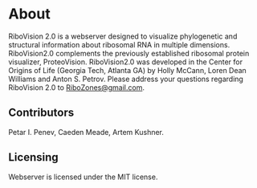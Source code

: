# About

RiboVision 2.0 is a webserver designed to visualize phylogenetic and structural information about ribosomal RNA in multiple dimensions. RiboVision2.0 complements the previously established ribosomal protein visualizer, ProteoVision. RiboVision2.0 was developed in the Center for Origins of Life (Georgia Tech, Atlanta GA) by Holly McCann, Loren Dean Williams and Anton S. Petrov. Please address your questions regarding RiboVision 2.0 to RiboZones@gmail.com.

## Contributors
Petar I. Penev,  Caeden Meade, Artem Kushner.

## Licensing 
Webserver is licensed under the MIT license.
